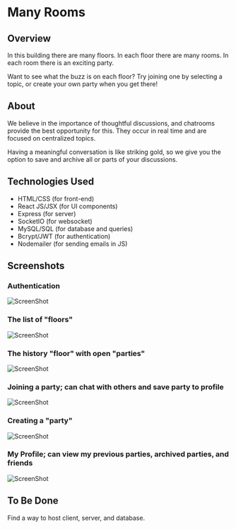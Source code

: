 # Many Rooms

## Overview
In this building there are many floors. In each floor there are many rooms. 
In each room there is an exciting party. 

Want to see what the buzz is on each floor? Try joining one by selecting 
a topic, or create your own party when you get there! 

## About
We believe in the importance of thoughtful discussions, and chatrooms
provide the best opportunity for this. They occur in real time and are
focused on centralized topics.

Having a meaningful conversation is like striking gold, so we give you
the option to save and archive all or parts of your discussions. 

## Technologies Used
* HTML/CSS (for front-end)
* React JS/JSX (for UI components)
* Express (for server)
* SocketIO (for websocket)
* MySQL/SQL (for database and queries)
* Bcrypt/JWT (for authentication)
* Nodemailer (for sending emails in JS)

## Screenshots

### Authentication
![ScreenShot](https://raw.github.com/AbhinavDusi/many-rooms/master/Screenshots/Authentication.png)
### The list of "floors"
![ScreenShot](https://raw.github.com/AbhinavDusi/many-rooms/master/Screenshots/Floor%20List.png)
### The history "floor" with open "parties"
![ScreenShot](https://raw.github.com/AbhinavDusi/many-rooms/master/Screenshots/Floor%20Screen.png)
### Joining a party; can chat with others and save party to profile
![ScreenShot](https://raw.github.com/AbhinavDusi/many-rooms/master/Screenshots/Chat%20Screen.png)
### Creating a "party"
![ScreenShot](https://raw.github.com/AbhinavDusi/many-rooms/master/Screenshots/Create%20Room.png)
### My Profile; can view my previous parties, archived parties, and friends
![ScreenShot](https://raw.github.com/AbhinavDusi/many-rooms/master/Screenshots/Profile.png)

## To Be Done
Find a way to host client, server, and database. 
